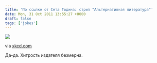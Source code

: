 ```yaml
---
title: 'По ссылке от Сета Година: стрип "Альтернативная литература"'
date: Mon, 31 Oct 2011 13:55:27 +0000
draft: false
tags: ['jokes']
---
```


![](https://imgs.xkcd.com/comics/alternative_literature.png)

via [xkcd.com](http://xkcd.com/971/)

Да-да. Хитрость издателя безмерна.